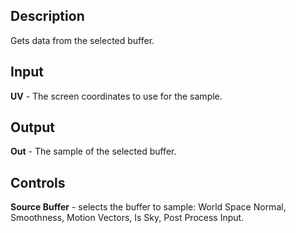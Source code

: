 ## Description
Gets data from the selected buffer.

## Input
**UV** - The screen coordinates to use for the sample.

## Output
**Out** - The sample of the selected buffer.

## Controls
**Source Buffer** - selects the buffer to sample: World Space Normal, Smoothness, Motion Vectors, Is Sky, Post Process Input.